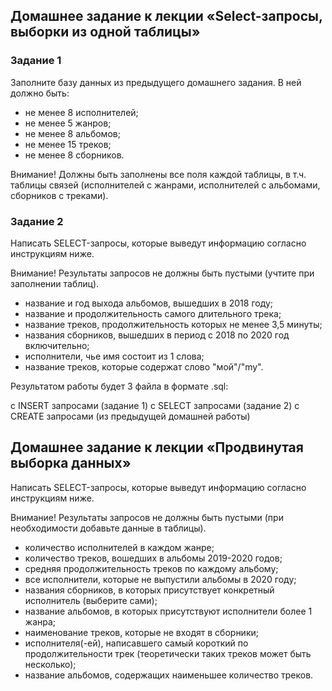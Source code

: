 ## Домашнее задание к лекции «Select-запросы, выборки из одной таблицы»
### Задание 1
Заполните базу данных из предыдущего домашнего задания. В ней должно быть:

- не менее 8 исполнителей;
- не менее 5 жанров;
- не менее 8 альбомов;
- не менее 15 треков;
- не менее 8 сборников.
  
Внимание! Должны быть заполнены все поля каждой таблицы, в т.ч. таблицы связей (исполнителей с жанрами, исполнителей с альбомами, сборников с треками).

### Задание 2
Написать SELECT-запросы, которые выведут информацию согласно инструкциям ниже.

Внимание! Результаты запросов не должны быть пустыми (учтите при заполнении таблиц).

- название и год выхода альбомов, вышедших в 2018 году;
- название и продолжительность самого длительного трека;
- название треков, продолжительность которых не менее 3,5 минуты;
- названия сборников, вышедших в период с 2018 по 2020 год включительно;
- исполнители, чье имя состоит из 1 слова;
- название треков, которые содержат слово "мой"/"my".
  
Результатом работы будет 3 файла в формате .sql:

с INSERT запросами (задание 1)
с SELECT запросами (задание 2)
с CREATE запросами (из предыдущей домашней работы)

## Домашнее задание к лекции «Продвинутая выборка данных»
Написать SELECT-запросы, которые выведут информацию согласно инструкциям ниже.

Внимание! Результаты запросов не должны быть пустыми (при необходимости добавьте данные в таблицы).

- количество исполнителей в каждом жанре;
- количество треков, вошедших в альбомы 2019-2020 годов;
- средняя продолжительность треков по каждому альбому;
- все исполнители, которые не выпустили альбомы в 2020 году;
- названия сборников, в которых присутствует конкретный исполнитель (выберите сами);
- название альбомов, в которых присутствуют исполнители более 1 жанра;
- наименование треков, которые не входят в сборники;
- исполнителя(-ей), написавшего самый короткий по продолжительности трек (теоретически таких треков может быть несколько);
- название альбомов, содержащих наименьшее количество треков.
